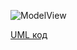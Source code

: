 ![ModelView](http://www.plantuml.com/plantuml/proxy?idx=0&src=https://raw.githubusercontent.com/ip-85/System-Dynamics/master/Doc/UMLDiagrams/general/ModelVeiw/ModelViewUML.pu)

[UML код](https://github.com/ip-85/System-Dynamics/blob/master/Doc/UMLDiagrams/general/Model%20Veiw/ModelViewUML.pu)
